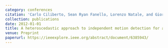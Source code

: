 ```yaml
---
category: conferences
citation: 'Carlo Ciliberto, Sean Ryan Fanello, Lorenzo Natale, and Giorgio Metta. "A heteroscedastic approach to independent motion detection for actuated visual sensors", 2012.'
collection: publications
date: 2012-01-01
title: A heteroscedastic approach to independent motion detection for actuated visual sensors
venue: Preprint
paperurl: https://ieeexplore.ieee.org/abstract/document/6385943/
---
```


